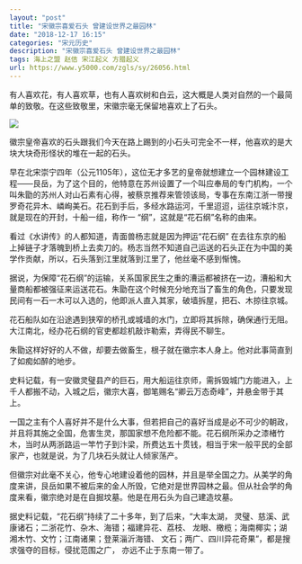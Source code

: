 ```yaml
---
layout: "post"
title: "宋徽宗喜爱石头 曾建设世界之最园林"
date: "2018-12-17 16:15"
categories: "宋元历史"
description: "宋徽宗喜爱石头 曾建设世界之最园林"
tags: 海上之盟 赵佶 宋江起义 方腊起义
url: https://www.y5000.com/zgls/sy/26056.html
---
```






有人喜欢花，有人喜欢草，也有人喜欢树和白云，这大概是人类对自然的一个最简单的致敬。在这些致敬里，宋徽宗毫无保留地喜欢上了石头。

![](https://img.y5000.com/uploads/allimg/171022/13-1G0221A256437.jpg)

徽宗皇帝喜欢的石头跟我们今天在路上踢到的小石头可完全不一样，他喜欢的是大块大块奇形怪状的堆在一起的石头。

早在北宋崇宁四年（公元1105年），这位无才多艺的皇帝就想建立一个园林建设工程——艮岳，为了这个目的，他特意在苏州设置了一个叫应奉局的专门机构，一个叫朱勖的苏州人对山石素有心得，被蔡京推荐来管领该局，专事在东南江浙一带搜罗奇花异木、嶙峋美石。花石到手后，多经水路运河，千里迢迢，运往京城汴京，就是现在的开封，十船一组，称作一
“纲”，这就是“花石纲”名称的由来。

看过《水讲传》的人都知道，青面兽杨志就是因为押运“花石纲”
在去往东京的船上掉链子才落魄到桥上去卖刀的。杨志当然不知道自己运送的石头正在为中国的美学作贡献，所以，石头落到江里就落到江里了，他丝毫不感到惭愧。

据说，为保障“花石纲”的运输，关系国家民生之重的漕运都被挤在一边，漕船和大量商船都被强征来运送花石。朱勖在这个时候充分地充当了畜生的角色，只要发现民间有一石一木可以入选的，他即派人直入其家，破墙拆屋，把石、木掠往京城。

花石船队如在沿途遇到狭窄的桥孔或城墙的水门，立即将其拆除，确保通行无阻。大江南北，经办花石纲的官吏都趁机敲诈勒索，弄得民不聊生。

朱勖这样好好的人不做，却要去做畜生，根子就在徽宗本人身上。他对此事简直到了如痴如醉的地步。

史料记载，有一安徽灵璧县产的巨石，用大船运往京师，需拆毁城门方能进入，上千人都搬不动，入城之后，徽宗大喜，御笔赐名“卿云万态奇峰”，并悬金带于其上。

一国之主有个人喜好并不是什么大事，但若把自己的喜好当成是必不可少的朝政，并且将其施之全国，危害生灵，那国家想不危险都不能。花石纲所采办之漆楮竹木，当时从两浙路运一竿竹子到汴梁，所费达五十贯钱，相当于宋一般平民的全部家产，也就是说，为了几块石头就让人倾家荡产。

但徽宗对此毫不关心，他专心地建设着他的园林，并且是举全国之力。从美学的角度来讲，艮岳如果不被后来的金人所毁，它绝对是世界园林之最。但从社会学的角度来看，徽宗绝对是在自掘坟墓。他是在用石头为自己建造坟墓。

据史料记载，“花石纲”持续了二十多年，到了后来，“大率太湖， 灵璧、慈溪、武康诸石；二浙花竹、杂木、海错；福建异花、荔枝、
龙眼、橄榄；海南椰实；湖湘木竹、文竹；江南诸果；登莱淄沂海错、 文石；两广、四川异花奇果”，都是搜求强夺的目标，侵扰范围之广， 亦远不止于东南一带了。
